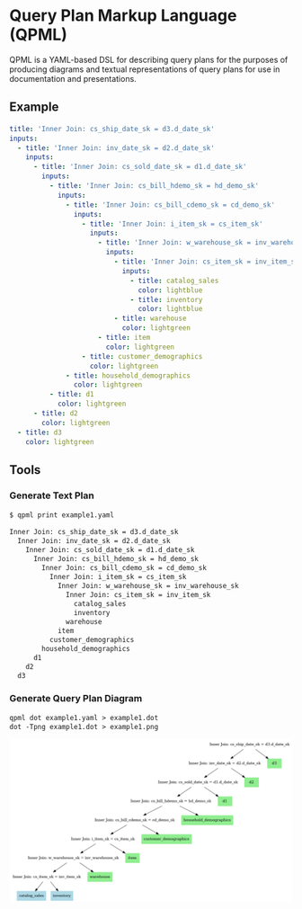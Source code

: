 # Query Plan Markup Language (QPML)

QPML is a YAML-based DSL for describing query plans for the purposes of producing diagrams and textual representations
of query plans for use in documentation and presentations.

## Example

```yaml
title: 'Inner Join: cs_ship_date_sk = d3.d_date_sk'
inputs:
  - title: 'Inner Join: inv_date_sk = d2.d_date_sk'
    inputs:
      - title: 'Inner Join: cs_sold_date_sk = d1.d_date_sk'
        inputs:
          - title: 'Inner Join: cs_bill_hdemo_sk = hd_demo_sk'
            inputs:
              - title: 'Inner Join: cs_bill_cdemo_sk = cd_demo_sk'
                inputs:
                  - title: 'Inner Join: i_item_sk = cs_item_sk'
                    inputs:
                      - title: 'Inner Join: w_warehouse_sk = inv_warehouse_sk'
                        inputs:
                          - title: 'Inner Join: cs_item_sk = inv_item_sk'
                            inputs:
                              - title: catalog_sales
                                color: lightblue
                              - title: inventory
                                color: lightblue
                          - title: warehouse
                            color: lightgreen
                      - title: item
                        color: lightgreen
                  - title: customer_demographics
                    color: lightgreen
              - title: household_demographics
                color: lightgreen
          - title: d1
            color: lightgreen
      - title: d2
        color: lightgreen
  - title: d3
    color: lightgreen
```

## Tools

### Generate Text Plan

```shell
$ qpml print example1.yaml
```

```
Inner Join: cs_ship_date_sk = d3.d_date_sk
  Inner Join: inv_date_sk = d2.d_date_sk
    Inner Join: cs_sold_date_sk = d1.d_date_sk
      Inner Join: cs_bill_hdemo_sk = hd_demo_sk
        Inner Join: cs_bill_cdemo_sk = cd_demo_sk
          Inner Join: i_item_sk = cs_item_sk
            Inner Join: w_warehouse_sk = inv_warehouse_sk
              Inner Join: cs_item_sk = inv_item_sk
                catalog_sales
                inventory
              warehouse
            item
          customer_demographics
        household_demographics
      d1
    d2
  d3
```

### Generate Query Plan Diagram

```shell
qpml dot example1.yaml > example1.dot
dot -Tpng example1.dot > example1.png
```

![Example Diagram](examples/example1.png)
